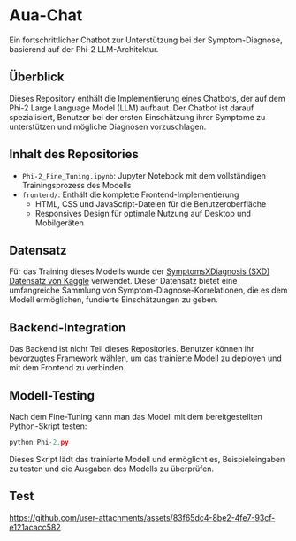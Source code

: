 # Aua-Chat
Ein fortschrittlicher Chatbot zur Unterstützung bei der Symptom-Diagnose, basierend auf der Phi-2 LLM-Architektur.

## Überblick

Dieses Repository enthält die Implementierung eines Chatbots, der auf dem Phi-2 Large Language Model (LLM) aufbaut. Der Chatbot ist darauf spezialisiert, Benutzer bei der ersten Einschätzung ihrer Symptome zu unterstützen und mögliche Diagnosen vorzuschlagen.


## Inhalt des Repositories

- `Phi-2_Fine_Tuning.ipynb`: Jupyter Notebook mit dem vollständigen Trainingsprozess des Modells
- `frontend/`: Enthält die komplette Frontend-Implementierung
  - HTML, CSS und JavaScript-Dateien für die Benutzeroberfläche
  - Responsives Design für optimale Nutzung auf Desktop und Mobilgeräten
 
## Datensatz

Für das Training dieses Modells wurde der [SymptomsXDiagnosis (SXD) Datensatz von Kaggle](https://www.kaggle.com/datasets/abod0x/symptomsxdiagnose-sxd) verwendet. Dieser Datensatz bietet eine umfangreiche Sammlung von Symptom-Diagnose-Korrelationen, die es dem Modell ermöglichen, fundierte Einschätzungen zu geben.

## Backend-Integration

Das Backend ist nicht Teil dieses Repositories. Benutzer können ihr bevorzugtes Framework wählen, um das trainierte Modell zu deployen und mit dem Frontend zu verbinden.


## Modell-Testing
Nach dem Fine-Tuning kann man das Modell mit dem bereitgestellten Python-Skript testen:

```py
python Phi-2.py
```
Dieses Skript lädt das trainierte Modell und ermöglicht es, Beispieleingaben zu testen und die Ausgaben des Modells zu überprüfen.

## Test

https://github.com/user-attachments/assets/83f65dc4-8be2-4fe7-93cf-e121acacc582


